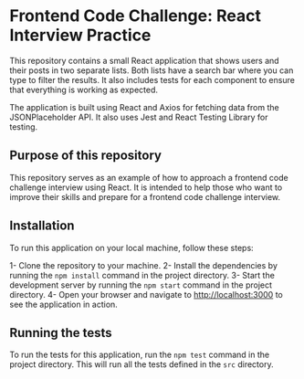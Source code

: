 # Frontend Code Challenge: React Interview Practice

This repository contains a small React application that shows users and their posts in two separate lists. Both lists have a search bar where you can type to filter the results. It also includes tests for each component to ensure that everything is working as expected.

The application is built using React and Axios for fetching data from the JSONPlaceholder API. It also uses Jest and React Testing Library for testing.

## Purpose of this repository

This repository serves as an example of how to approach a frontend code challenge interview using React. It is intended to help those who want to improve their skills and prepare for a frontend code challenge interview.

## Installation

To run this application on your local machine, follow these steps:

1- Clone the repository to your machine.
2- Install the dependencies by running the `npm install` command in the project directory.
3- Start the development server by running the `npm start` command in the project directory.
4- Open your browser and navigate to [http://localhost:3000](http://localhost:3000) to see the application in action.

## Running the tests

To run the tests for this application, run the `npm test` command in the project directory. This will run all the tests defined in the `src` directory.
